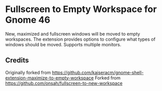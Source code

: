 # Fullscreen to Empty Workspace for Gnome 46
New, maximized and fullscreen windows will be moved to empty workspaces. The extension provides options to configure what types of windows should be moved. Supports multiple monitors.

## Credits
Originally forked from https://github.com/kaiseracm/gnome-shell-extension-maximize-to-empty-workspace
Forked from https://github.com/onsah/fullscreen-to-new-workspace

